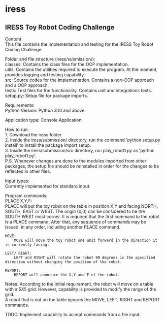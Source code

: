 # iress

IRESS Toy Robot Coding Challenge
--------------------------------

Content:  
    This file contains the implementation and testing for the IRESS Toy Robot Coding Challenge.  

Folder and file structure (iress/submission/):  
    classes: Contains the class files for the OOP implementation.  
    utils: Contains the utilities required to execute the program. At the moment, provides logging and testing capability.  
    src: Source codes for the implementation. Contains a non-OOP approach and a OOP approach.  
    tests: Test files for the functionality. Contains unit and integrations tests.  
    setup.py: Setup file for package imports.  

Requirements:  
    Python Version: Python 3.10 and above.  

Application type: Console Application.   

How to run:  
    1. Download the iress folder.  
    2. Inside the iress/submission/ directory, run the command 'python setup.py install' to install the package import setup.  
    3. Inside the iress/submission/src directory, run play_robot1.py as 'python play_robot1.py'.  
    P.S. Whenever changes are done to the modules imported from other packages, the setup file should be reinstalled in order for the changes to be reflected in other files.  

Input types:  
    Currently implemented for standard input.   

Program commands:  
    PLACE X,Y,F:  
        PLACE will put the toy robot on the table in position X,Y and facing NORTH, SOUTH, EAST or WEST. 
        The origin (0,0) can be considered to be the SOUTH WEST most corner. 
        It is required that the first command to the robot is a PLACE command.
        After that, any sequence of commands may be issued, in any order, including another PLACE command.
    
    MOVE:  
        MOVE will move the toy robot one unit forward in the direction it is currently facing.

    LEFT/ RIGHT:  
        LEFT and RIGHT will rotate the robot 90 degrees in the specified direction without changing the position of the robot.

    REPORT:  
        REPORT will announce the X,Y and F of the robot.

Notes:
    According to the initial requirement, the robot will move on a table with a 5X5 grid. However, capability is provided to modify the range of the grid.  
    A robot that is not on the table ignores the MOVE, LEFT, RIGHT and REPORT commands.

TODO:
    Implement capability to accept commands from a file input.